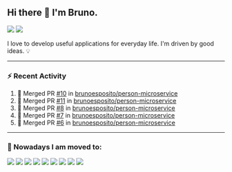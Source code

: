 ## Hi there 👋 I'm Bruno.

[<span><img src="https://img.shields.io/badge/WHATSAPP-%2325D366.svg?&style=for-the-badge&logo=whatsapp&logoColor=white" /></span>](https://api.whatsapp.com/send?phone=5514996763669)
[<span><img src="https://img.shields.io/badge/linkedin-%230077B5.svg?&style=for-the-badge&logo=linkedin&logoColor=white" /></span>](https://www.linkedin.com/in/brunoesposito/)

I love to develop useful applications for everyday life. I'm driven by good ideas. 💡

---

### ⚡ Recent Activity

<!--START_SECTION:activity-->
1. 🎉 Merged PR [#10](https://github.com/brunoesposito/person-microservice/pull/10) in [brunoesposito/person-microservice](https://github.com/brunoesposito/person-microservice)
2. 🎉 Merged PR [#11](https://github.com/brunoesposito/person-microservice/pull/11) in [brunoesposito/person-microservice](https://github.com/brunoesposito/person-microservice)
3. 🎉 Merged PR [#8](https://github.com/brunoesposito/person-microservice/pull/8) in [brunoesposito/person-microservice](https://github.com/brunoesposito/person-microservice)
4. 🎉 Merged PR [#7](https://github.com/brunoesposito/person-microservice/pull/7) in [brunoesposito/person-microservice](https://github.com/brunoesposito/person-microservice)
5. 🎉 Merged PR [#6](https://github.com/brunoesposito/person-microservice/pull/6) in [brunoesposito/person-microservice](https://github.com/brunoesposito/person-microservice)
<!--END_SECTION:activity-->

---

### 🏃 Nowadays I am moved to:

<span><img src="https://img.shields.io/badge/react_native%20-%2320232a.svg?&style=for-the-badge&logo=react&logoColor=%2361DAFB"/></span>
<span><img src="https://img.shields.io/badge/react%20-%2320232a.svg?&style=for-the-badge&logo=react&logoColor=%2361DAFB"/></span>
<span><img src="https://img.shields.io/badge/redux%20-%23593d88.svg?&style=for-the-badge&logo=redux&logoColor=white"/></span>
<span><img src="https://img.shields.io/badge/typescript%20-%23007ACC.svg?&style=for-the-badge&logo=typescript&logoColor=white"/></span>
<span><img src="https://img.shields.io/badge/node.js%20-%2343853D.svg?&style=for-the-badge&logo=node.js&logoColor=white"/></span>
<span><img src ="https://img.shields.io/badge/MongoDB-%234ea94b.svg?&style=for-the-badge&logo=mongodb&logoColor=white"/></span>
<span><img src="https://img.shields.io/badge/docker%20-%230db7ed.svg?&style=for-the-badge&logo=docker&logoColor=white"/></span>
<span><img src="https://img.shields.io/badge/DigitalOcean-%230167ff.svg?&style=for-the-badge&logo=digitalOcean&logoColor=white"/></span>
<span><img src="https://img.shields.io/badge/git%20-%23F05033.svg?&style=for-the-badge&logo=git&logoColor=white"/></span>